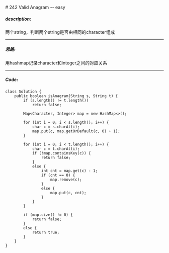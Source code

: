 \# 242 Valid Anagram -- easy
##### description:
两个string，判断两个string是否由相同的character组成
****************
##### 思路:
用hashmap记录character和integer之间的对应关系
**********
##### Code:
```
class Solution {
    public boolean isAnagram(String s, String t) {
        if (s.length() != t.length())
            return false;

        Map<Character, Integer> map = new HashMap<>();

        for (int i = 0; i < s.length(); i++) {
            char c = s.charAt(i);
            map.put(c, map.getOrDefault(c, 0) + 1);
        }

        for (int i = 0; i < t.length(); i++) {
            char c = t.charAt(i);
            if (!map.containsKey(c)) {
                return false;
            }
            else {
                int cnt = map.get(c) - 1;
                if (cnt == 0) {
                    map.remove(c);
                }
                else {
                    map.put(c, cnt);
                }
            }
        }

        if (map.size() != 0) {
            return false;
        }
        else {
            return true;
        }
    }
}
```
